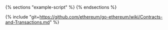 {% sections "example-script" %}
{% endsections %}

{% include "git+https://github.com/ethereum/go-ethereum/wiki/Contracts-and-Transactions.md" %}

